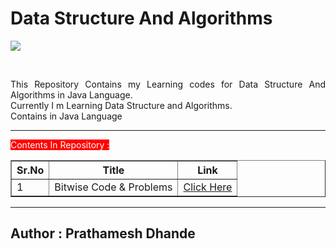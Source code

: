 # Data Structure And Algorithms

![](https://img.shields.io/badge/language-Java-blue?style=flat-square&logo=java)

</br>
<p align='justify'>
This Repository Contains my Learning codes for Data Structure And Algorithms in Java Language.</br>
Currently I m Learning Data Structure and Algorithms.
</br>
Contains in Java Language</p>

---
<table border=1>
<cation style="color:white;background-color:red">Contents In Repository : </caption>
<tr>
<th>Sr.No</th>
<th>Title</th>
<th>Link</th>
</tr>
<tr>
<td>1</td>
<td>Bitwise Code & Problems</td>
<td><a href="https://github.com/PrathameshDhande22/Data-Structure-and-Algorithms/blob/main/src/tutorial/Bitwise.java">Click Here</a></td>
</tr>
</table>



---
## Author : Prathamesh Dhande
